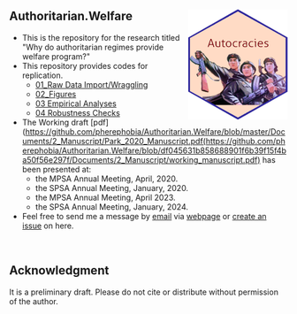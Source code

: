 ## Authoritarian.Welfare <img src="autocrats.png" width="180" height= "200" align="right" /> <br />  
- This is the repository for the research titled "Why do authoritarian regimes provide welfare program?"
- This repository provides codes for replication.
  - [01_Raw Data Import/Wraggling](https://github.com/pherephobia/Authoritarian.Welfare/blob/df045631b858688901f6b39f15f4ba50f56e297f/Command_files/01_AutoWelf_Raw_data.R)
  - [02_Figures](https://github.com/pherephobia/Authoritarian.Welfare/blob/df045631b858688901f6b39f15f4ba50f56e297f/Command_files/02_AutoWelf_Figures.R)
  - [03 Empirical Analyses](https://github.com/pherephobia/Authoritarian.Welfare/blob/df045631b858688901f6b39f15f4ba50f56e297f/Command_files/03_AutoWelf_Analysis.R)
  - [04 Robustness Checks](https://github.com/pherephobia/Authoritarian.Welfare/blob/df045631b858688901f6b39f15f4ba50f56e297f/Command_files/04_Robustness%20Checks.R)
- The Working draft [pdf](https://github.com/pherephobia/Authoritarian.Welfare/blob/master/Documents/2_Manuscript/Park_2020_Manuscript.pdf(https://github.com/pherephobia/Authoritarian.Welfare/blob/df045631b858688901f6b39f15f4ba50f56e297f/Documents/2_Manuscript/working_manuscript.pdf) has been presented at:
  - the MPSA Annual Meeting, April, 2020.
  - the SPSA Annual Meeting, January, 2020.
  - the MPSA Annual Meeting, April 2023.
  - the SPSA Annual Meeting, January, 2024.
- Feel free to send me a message by [email](sp23@email.sc.edu) via [webpage](sanghoon-park.com) or [create an issue](https://github.com/pherephobia/Authoritarian.Welfare/issues) on here. 
<br />

## Acknowledgment
It is a preliminary draft. Please do not cite or distribute without permission of the author.
